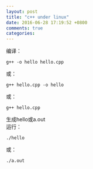 ```yaml
---
layout: post
title: "c++ under linux"
date: 2016-06-28 17:19:52 +0800
comments: true
categories: 
---
```

编译：  

    g++ -o hello hello.cpp
或：  

    g++ hello.cpp -o hello
或：  

    g++ hello.cpp
生成hello或a.out  
运行：  

    ./hello
或：  

    ./a.out
